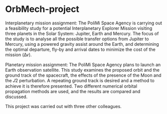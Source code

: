 # OrbMech-project
 Interplanetary mission assignment:
The PoliMi Space Agency is carrying out a feasibility study for a potential Interplanetary Explorer Mission visiting three planets in the Solar System: Jupiter, Earth and Mercury. The focus of the study is to analyse all the possible transfer options from Jupiter to Mercury, using a powered gravity assist around the Earth, and determining the optimal departure, fly-by and arrival dates to minimize the cost of the mission (Δ𝑣).

Planetary mission assignment:
The PoliMi Space Agency plans to launch an Earth observation satellite. This study examines the proposed orbit and the ground track of the spacecraft, the effects of the presence of the Moon and the 𝐽2 perturbation. A repeating ground track is desired and a method to achieve it is therefore presented. Two different numerical orbital propagation methods are used, and the results are compared and discussed.

This project was carried out with three other colleagues.
